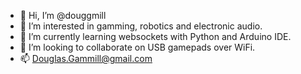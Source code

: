 - 👋 Hi, I’m @douggmill
- 👀 I’m interested in gamming, robotics and electronic audio.
- 🌱 I’m currently learning websockets with Python and Arduino IDE.
- 💞️ I’m looking to collaborate on USB gamepads over WiFi.
- 📫 Douglas.Gammill@gmail.com
